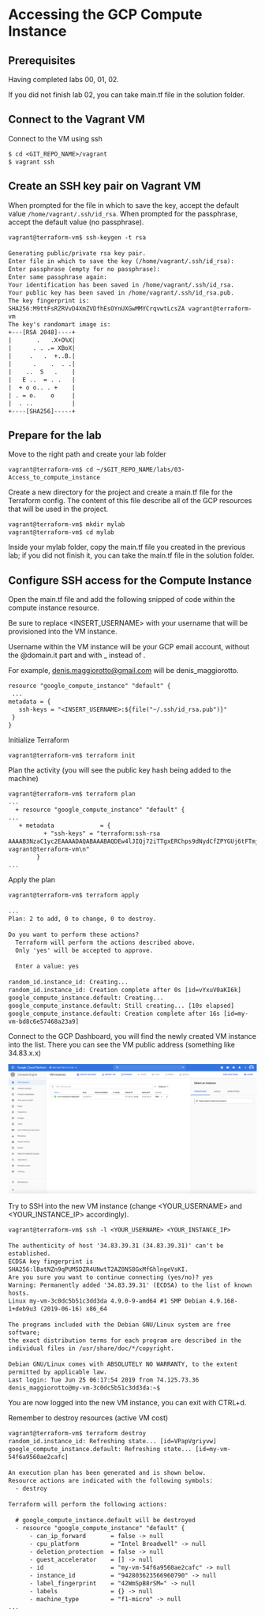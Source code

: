 # Accessing the GCP Compute Instance

## Prerequisites

Having completed labs 00, 01, 02. 

If you did not finish lab 02, you can take main.tf file in the solution folder.

## Connect to the Vagrant VM

Connect to the VM using ssh

```
$ cd <GIT_REPO_NAME>/vagrant
$ vagrant ssh
```

## Create an SSH key pair on Vagrant VM

When prompted for the file in which to save the key, accept the default value ```/home/vagrant/.ssh/id_rsa```.
When prompted for the passphrase, accept the default value (no passphrase).

```
vagrant@terraform-vm$ ssh-keygen -t rsa

Generating public/private rsa key pair.
Enter file in which to save the key (/home/vagrant/.ssh/id_rsa): 
Enter passphrase (empty for no passphrase): 
Enter same passphrase again: 
Your identification has been saved in /home/vagrant/.ssh/id_rsa.
Your public key has been saved in /home/vagrant/.ssh/id_rsa.pub.
The key fingerprint is:
SHA256:M9ttFsRZRVvD4XmZVDfhEsOYnUXGwMMYCrqvwtLcsZA vagrant@terraform-vm
The key's randomart image is:
+---[RSA 2048]----+
|       .   .X+O%X|
|      . . .= XBoX|
|     .   .  +..B.|
|      .    .  . .|
|    ..  S   .    |
|   E ..  = . .   |
|  + o o.. . +    |
| . = o.    o     |
|  . ..           |
+----[SHA256]-----+
```

## Prepare for the lab

Move to the right path and create your lab folder

```
vagrant@terraform-vm$ cd ~/$GIT_REPO_NAME/labs/03-Access_to_compute_instance
```

Create a new directory for the project and create a main.tf file for the Terraform config. The content of this file describe all of the GCP resources that will be used in the project.

```
vagrant@terraform-vm$ mkdir mylab
vagrant@terraform-vm$ cd mylab
```

Inside your mylab folder, copy the main.tf file you created in the previous lab; if you did not finish it, you can take the main.tf file in the solution folder.

## Configure SSH access for the Compute Instance

Open the main.tf file and add the following snipped of code within the compute instance resource.

Be sure to replace <INSERT_USERNAME> with your username that will be provisioned into the VM instance.

Username within the VM instance will be your GCP email account, without the @domain.it part and with _ instead of .

For example, denis.maggiorotto@gmail.com will be denis_maggiorotto.

```
resource "google_compute_instance" "default" {
 ...
metadata = {
   ssh-keys = "<INSERT_USERNAME>:${file("~/.ssh/id_rsa.pub")}"
 }
}
```

Initialize Terraform
```
vagrant@terraform-vm$ terraform init
```

Plan the activity (you will see the public key hash being added to the machine)

```
vagrant@terraform-vm$ terraform plan
...
  + resource "google_compute_instance" "default" {
...
   + metadata             = {
          + "ssh-keys" = "terraform:ssh-rsa AAAAB3NzaC1yc2EAAAADAQABAAABAQDEw4lJIQj72iTTgxERChps9dNydCfZPYGUj6tFTmjTNe6HBJtMFQ7V+Fs8QiwFQS9wrkCHMJGk1pRnzqc4DE1QAafFROGHp6gooKfbKXCjU/ZO+LuWaSYKKFiTA5R4hvs76WqdrtfMqCeNqfKmO0ERUkb/QD/PcHRtqytEj60BowCsDQdIZUKeCj3cQ8Me/06l50Xcssh1bUNgze0FCNAanBczbn/5MhCwaqOqPbNatScDMQleeNodCRQxSgdkt+EyOypr+bLXx+VDqV09guHVwZIACpo2ebutHE5j3aoBku1t8CmB3gMi2GapchQZyuSlvO/g/ZkIbPy2nSjMIGx5 vagrant@terraform-vm\n"
        }
...

```

Apply the plan
```
vagrant@terraform-vm$ terraform apply

...
Plan: 2 to add, 0 to change, 0 to destroy.

Do you want to perform these actions?
  Terraform will perform the actions described above.
  Only 'yes' will be accepted to approve.

  Enter a value: yes

random_id.instance_id: Creating...
random_id.instance_id: Creation complete after 0s [id=vYxuV0aKI6k]
google_compute_instance.default: Creating...
google_compute_instance.default: Still creating... [10s elapsed]
google_compute_instance.default: Creation complete after 16s [id=my-vm-bd8c6e57468a23a9]
```


Connect to the GCP Dashboard, you will find the newly created VM instance into the list. There you can see the VM public address (something like 34.83.x.x)

![VM list](img/VM_instances.png)


Try to SSH into the new VM instance (change <YOUR_USERNAME> and <YOUR_INSTANCE_IP> accordingly).

```
vagrant@terraform-vm$ ssh -l <YOUR_USERNAME> <YOUR_INSTANCE_IP>

The authenticity of host '34.83.39.31 (34.83.39.31)' can't be established.
ECDSA key fingerprint is SHA256:lBatNZn9qPUM5DZR4UNwtT2AZ0NS8GxMfGhlngeVsKI.
Are you sure you want to continue connecting (yes/no)? yes
Warning: Permanently added '34.83.39.31' (ECDSA) to the list of known hosts.
Linux my-vm-3c0dc5b51c3dd3da 4.9.0-9-amd64 #1 SMP Debian 4.9.168-1+deb9u3 (2019-06-16) x86_64

The programs included with the Debian GNU/Linux system are free software;
the exact distribution terms for each program are described in the
individual files in /usr/share/doc/*/copyright.

Debian GNU/Linux comes with ABSOLUTELY NO WARRANTY, to the extent
permitted by applicable law.
Last login: Tue Jun 25 06:17:54 2019 from 74.125.73.36
denis_maggiorotto@my-vm-3c0dc5b51c3dd3da:~$ 
```

You are now logged into the new VM instance, you can exit with CTRL+d.


Remember to destroy resources (active VM cost)

```
vagrant@terraform-vm$ terraform destroy
random_id.instance_id: Refreshing state... [id=VPapVgriyvw]
google_compute_instance.default: Refreshing state... [id=my-vm-54f6a9560ae2cafc]

An execution plan has been generated and is shown below.
Resource actions are indicated with the following symbols:
  - destroy

Terraform will perform the following actions:

  # google_compute_instance.default will be destroyed
  - resource "google_compute_instance" "default" {
      - can_ip_forward       = false -> null
      - cpu_platform         = "Intel Broadwell" -> null
      - deletion_protection  = false -> null
      - guest_accelerator    = [] -> null
      - id                   = "my-vm-54f6a9560ae2cafc" -> null
      - instance_id          = "942803623566960790" -> null
      - label_fingerprint    = "42WmSpB8rSM=" -> null
      - labels               = {} -> null
      - machine_type         = "f1-micro" -> null
...
```

